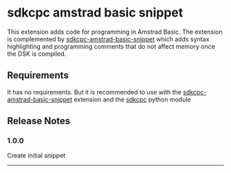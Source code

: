 # sdkcpc amstrad basic snippet

This extension adds code for programming in Amstrad Basic. The extension is complemented by [sdkcpc-amstrad-basic-snippet](https://github.com/sdkcpc/amstrad-basic-language) which adds syntax highlighting and programming comments that do not affect memory once the DSK is compiled.

## Requirements

It has no requirements. But it is recommended to use with the [sdkcpc-amstrad-basic-snippet](https://github.com/sdkcpc/amstrad-basic-language) extension and the [sdkcpc](https://sdkcpc.github.io/cpc/) python module


## Release Notes

### 1.0.0

Create initial snippet

---
